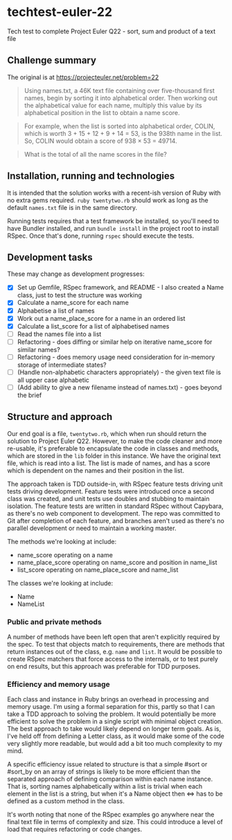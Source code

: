 # techtest-euler-22
Tech test to complete Project Euler Q22 - sort, sum and product of a text file

## Challenge summary

The original is at https://projecteuler.net/problem=22


> Using names.txt, a 46K text file containing over five-thousand first names, begin by sorting it into alphabetical order. Then working out the alphabetical value for each name, multiply this value by its alphabetical position in the list to obtain a name score.

> For example, when the list is sorted into alphabetical order, COLIN, which is worth 3 + 15 + 12 + 9 + 14 = 53, is the 938th name in the list. So, COLIN would obtain a score of 938 × 53 = 49714.

> What is the total of all the name scores in the file?


## Installation, running and technologies

It is intended that the solution works with a recent-ish version of Ruby with no extra gems required. `ruby twentytwo.rb` should work as long as the default `names.txt` file is in the same directory.

Running tests requires that a test framework be installed, so you'll need to have Bundler installed, and run `bundle install` in the project root to install RSpec. Once that's done, running `rspec` should execute the tests.

## Development tasks

These may change as development progresses:

- [x] Set up Gemfile, RSpec framework, and README - I also created a Name class, just to test the structure was working
- [x] Calculate a name_score for each name
- [x] Alphabetise a list of names
- [x] Work out a name_place_score for a name in an ordered list
- [x] Calculate a list_score for a list of alphabetised names
- [ ] Read the names file into a list
- [ ] Refactoring - does diffing or similar help on iterative name_score for similar names?
- [ ] Refactoring - does memory usage need consideration for in-memory storage of intermediate states?
- [ ] (Handle non-alphabetic characters appropriately) - the given text file is all upper case alphabetic
- [ ] (Add ability to give a new filename instead of names.txt) - goes beyond the brief

## Structure and approach

Our end goal is a file, `twentytwo.rb`, which when run should return the solution to Project Euler Q22. However, to make the code cleaner and more re-usable, it's preferable to encapsulate the code in classes and methods, which are stored in the `lib` folder in this instance. We have the original text file, which is read into a list. The list is made of names, and has a score which is dependent on the names and their position in the list.

The approach taken is TDD outside-in, with RSpec feature tests driving unit tests driving development. Feature tests were introduced once a second class was created, and unit tests use doubles and stubbing to maintain isolation. The feature tests are written in standard RSpec without Capybara, as there's no web component to development. The repo was committed to Git after completion of each feature, and branches aren't used as there's no parallel development or need to maintain a working master.

The methods we're looking at include:

* name_score operating on a name
* name_place_score operating on name_score and position in name_list
* list_score operating on name_place_score and name_list

The classes we're looking at include:

* Name
* NameList

### Public and private methods

A number of methods have been left open that aren't explicitly required by the spec. To test that objects match to requirements, there are methods that return instances out of the class, e.g. `name` and `list`. It would be possible to create RSpec matchers that force access to the internals, or to test purely on end results, but this approach was preferable for TDD purposes.

### Efficiency and memory usage

Each class and instance in Ruby brings an overhead in processing and memory usage. I'm using a formal separation for this, partly so that I can take a TDD approach to solving the problem. It would potentially be more efficient to solve the problem in a single script with minimal object creation. The best approach to take would likely depend on longer term goals. As is, I've held off from defining a Letter class, as it would make some of the code very slightly more readable, but would add a bit too much complexity to my mind.

A specific efficiency issue related to structure is that a simple #sort or #sort_by on an array of strings is likely to be more efficient than the separated approach of defining comparison within each name instance. That is, sorting names alphabetically within a list is trivial when each element in the list is a string, but when it's a Name object then <=> has to be defined as a custom method in the class.

It's worth noting that none of the RSpec examples go anywhere near the final text file in terms of complexity and size. This could introduce a level of load that requires refactoring or code changes.
